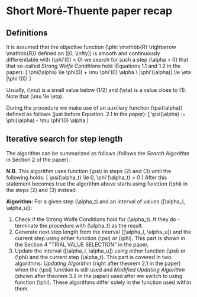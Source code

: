 # Short Moré-Thuente paper recap
## Definitions
It is assumed that the objective function \(\phi: \mathbb{R} \rightarrow \mathbb{R}\) defined on \([0, \infty]\) is smooth and continuously differentiable with \(\phi'(0) < 0\) we search for such a step \(\alpha > 0\) that that so-called *Strong Wolfe Conditions* hold (Equations 1.1 and 1.2 in the paper):
\[  \phi(\alpha) \le \phi(0) + \mu \phi'(0) \alpha \\
   |\phi'(\alpha)| \le \eta |\phi'(0)|             \]

Usually, \(\mu\) is a small value below \(1/2\) and \(\eta\) is a value close to \(1\). Note that \(\mu \le \eta\).

During the procedure we make use of an auxiliary function \(\psi(\alpha)\) defined as follows (just before Equation. 2.1 in the paper):
\[ \psi(\alpha) := \phi(\alpha) - \mu \phi'(0) \alpha \]

## Iterative search for step length
The algorithm can be summarized as follows (follows the *Search Algorithm* in Section 2 of the paper).

**N.B.** This algorithm uses function \(\psi\) in steps (2) and (3) until the following holds:
\[ \psi(\alpha_t) \le 0, \phi'(\alpha_t) > 0 \]
After this statement becomes true the algorithm above starts using function \(\phi\) in the steps (2) and (3) instead.

**Algorithm:** For a given step \(\alpha_t\) and an interval of values \([\alpha_l, \alpha_u]\):
1. Check if the Strong Wolfe Conditions hold for \(\alpha_t\). If they do - terminate the procedure with \(\alpha_t\) as the result.
2. Generate next step length from the interval \([\alpha_l, \alpha_u]\) and the current step using either function \(\psi\) or \(\phi\). This part is shown in the Section 4 "TRIAL VALUE SELECTION" in the paper.
3. Update the interval \([\alpha_l, \alpha_u]\) using either function \(\psi\) or \(\phi\) and the current step \(\alpha_t\). This part is covered in two algorithms: *Updating Algorithm* (right after theorem 2.1 in the paper) when the \(\psi\) function is still used and *Modified Updating Algorithm* (shown after theorem 3.2 in the paper) used after we switch to using function \(\phi\). These algorithms differ solely in the function used within them.


